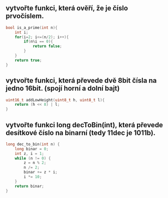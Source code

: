 ## vytvořte funkci, která ověří, že je číslo prvočíslem.

```c
bool is_a_prime(int n){
	int i;
	for(i=2; i<=(n/2); i++){
		if(n%i == 0){
			return false;
		}
	}
	return true;
}
```

## vytvořte funkci, která převede dvě 8bit čísla na jedno 16bit. (spojí horní a dolní bajt)

```c
uint16_t addLowHeight(uint8_t h, uint8_t l){
	return (h << 8) | l;
}
```

## vytvořte funkci long decToBin(int), která převede desítkové číslo na binarní (tedy 11dec je 1011b).

```c
long dec_to_bin(int n) {
    long binar = 0;
    int z, i = 1;
    while (n != 0) {
        z = n % 2;
        n /= 2;
        binar += z * i;
        i *= 10;
    }
    return binar;
}
```
